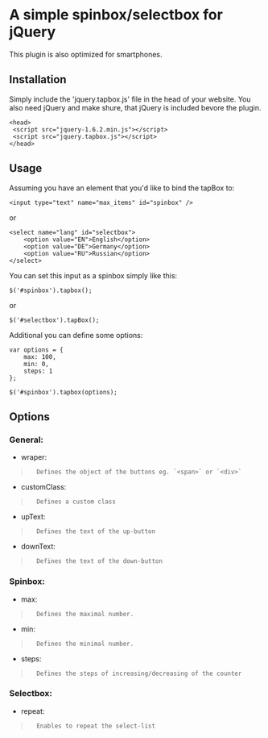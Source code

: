 # A simple spinbox/selectbox for jQuery

This plugin is also optimized for smartphones.

## Installation

Simply include the 'jquery.tapbox.js' file in the head of your website. You also need jQuery and make shure, that jQuery is included bevore the plugin.

	<head>
	 <script src="jquery-1.6.2.min.js"></script>
	 <script src="jquery.tapbox.js"></script>
	</head>

## Usage

Assuming you have an element that you'd like to bind the tapBox to:

	<input type="text" name="max_items" id="spinbox" />
	
or

	<select name="lang" id="selectbox">
		<option value="EN">English</option>
		<option value="DE">Germany</option>
		<option value="RU">Russian</option>
	</select>
    
You can set this input as a spinbox simply like this:

	$('#spinbox').tapbox();
	
or

	$('#selectbox').tapBox();
	
Additional you can define some options:

	var options = {
		max: 100,
		min: 0,
		steps: 1
	};
	
	$('#spinbox').tapbox(options);
	
## Options
### General:

* wraper:

>		Defines the object of the buttons eg. `<span>` or `<div>`

* customClass:

>		Defines a custom class

* upText:

>		Defines the text of the up-button

* downText:

>		Defines the text of the down-button

### Spinbox:

* max:

>		Defines the maximal number.

* min:

>		Defines the minimal number.

* steps:

>		Defines the steps of increasing/decreasing of the counter

### Selectbox:

* repeat:

>		Enables to repeat the select-list
